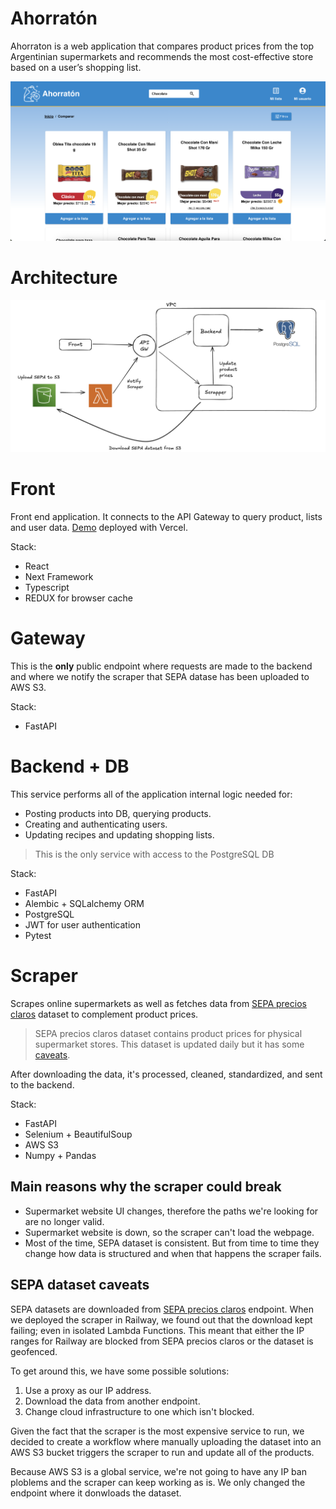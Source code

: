 # Ahorratón

Ahorraton is a web application that compares product prices from the top Argentinian supermarkets and recommends the most cost-effective store based on a user’s shopping list.


[![Watch the demo](./resources/demo.png)](https://youtu.be/zG5BkhvA5ms)


# Architecture

![Architecture](./resources/architecture.png)

# Front

Front end application. It connects to the API Gateway to query product, lists and user data. [Demo](https://front-five-plum.vercel.app/) deployed with Vercel.

Stack:

* React
* Next Framework
* Typescript
* REDUX for browser cache

# Gateway

This is the **only** public endpoint where requests are made to the backend and where we notify the scraper that SEPA datase has been uploaded to AWS S3.

Stack:

* FastAPI


# Backend + DB

This service performs all of the application internal logic needed for:
* Posting products into DB, querying products.
* Creating and authenticating users.
* Updating recipes and updating shopping lists.

> This is the only service with access to the PostgreSQL DB 

Stack:

* FastAPI
* Alembic + SQLalchemy ORM
* PostgreSQL
* JWT for user authentication
* Pytest

# Scraper

Scrapes online supermarkets as well as fetches data from [SEPA precios claros](https://datos.produccion.gob.ar/dataset/sepa-precios) dataset to complement product prices.


> SEPA precios claros dataset contains product prices for physical supermarket stores. This dataset is updated daily but it has some [caveats](#sepa-dataset-caveats).


After downloading the data, it's processed, cleaned, standardized, and sent to the backend.


Stack:

* FastAPI
* Selenium + BeautifulSoup
* AWS S3
* Numpy + Pandas


## Main reasons why the scraper could break

* Supermarket website UI changes, therefore the paths we're looking for are no longer valid.
* Supermarket website is down, so the scraper can't load the webpage.
* Most of the time, SEPA dataset is consistent. But from time to time they change how data is structured and when that happens the scraper fails.

## SEPA dataset caveats

SEPA datasets are downloaded from [SEPA precios claros](https://datos.produccion.gob.ar/dataset/sepa-precios) endpoint. When we deployed the scraper in Railway, we found out that the download kept failing; even in isolated Lambda Functions. This meant that either the IP ranges for Railway are blocked from SEPA precios claros or the dataset is geofenced.

To get around this, we have some possible solutions:

1. Use a proxy as our IP address.
2. Download the data from another endpoint.
3. Change cloud infrastructure to one which isn't blocked.


Given the fact that the scraper is the most expensive service to run, we decided to create a workflow where manually uploading the dataset into an AWS S3 bucket triggers the scraper to run and update all of the products.


Because AWS S3 is a global service, we're not going to have any IP ban ploblems and the scraper can keep working as is. We only changed the endpoint where it donwloads the dataset.

